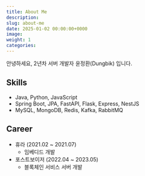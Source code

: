 ```yaml
---
title: About Me
description:
slug: about-me
date: 2025-01-02 00:00:00+0000
image:
weight: 1
categories:
---
```


안녕하세요, 2년차 서버 개발자 윤정환(Dungbik) 입니다.

## Skills

* Java, Python, JavaScript
* Spring Boot, JPA, FastAPI, Flask, Express, NestJS
* MySQL, MongoDB, Redis, Kafka, RabbitMQ

## Career

* 휴라 (2021.02 ~ 2021.07)
  * 임베디드 개발
* 포스트보이저 (2022.04 ~ 2023.05)
  * 블록체인 서비스 서버 개발
